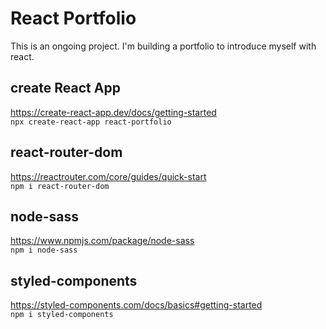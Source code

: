 # React Portfolio
This is an ongoing project. I'm building a portfolio to introduce myself with react.   

## create React App
https://create-react-app.dev/docs/getting-started   
```npx create-react-app react-portfolio```

## react-router-dom
https://reactrouter.com/core/guides/quick-start   
```npm i react-router-dom```

## node-sass
https://www.npmjs.com/package/node-sass   
```npm i node-sass```

## styled-components
https://styled-components.com/docs/basics#getting-started   
```npm i styled-components```
